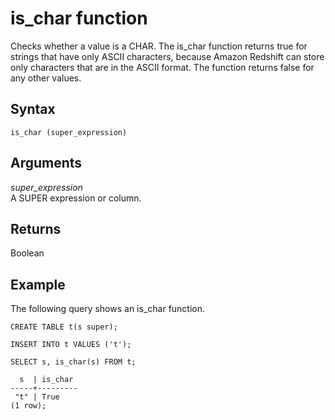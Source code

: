 # is\_char function<a name="r_is_char"></a>

Checks whether a value is a CHAR\. The is\_char function returns true for strings that have only ASCII characters, because Amazon Redshift can store only characters that are in the ASCII format\. The function returns false for any other values\.

## Syntax<a name="r_is_char-synopsis"></a>

```
is_char (super_expression)
```

## Arguments<a name="r_is_char-arguments"></a>

*super\_expression*  
A SUPER expression or column\.

## Returns<a name="r_is_char-returns"></a>

Boolean

## Example<a name="r_is_char_example"></a>

The following query shows an is\_char function\.

```
CREATE TABLE t(s super);

INSERT INTO t VALUES ('t');

SELECT s, is_char(s) FROM t;

  s  | is_char
-----+---------
 "t" | True
(1 row);
```